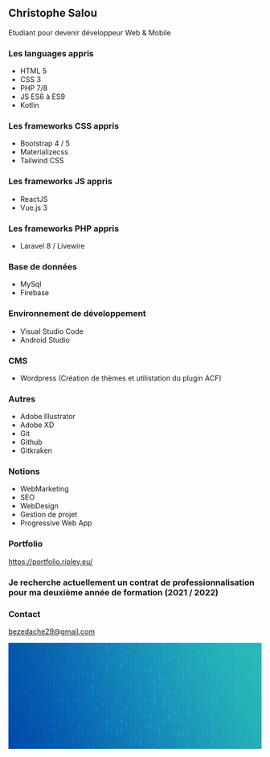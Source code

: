 ## Christophe Salou
Etudiant pour devenir développeur Web & Mobile

### Les languages appris
- HTML 5
- CSS 3
- PHP 7/8
- JS ES6 à ES9
- Kotlin

### Les frameworks CSS appris
- Bootstrap 4 / 5
- Materializecss
- Tailwind CSS

### Les frameworks JS appris
- ReactJS
- Vue.js 3

### Les frameworks PHP appris
- Laravel 8 / Livewire

### Base de données
- MySql
- Firebase

### Environnement de développement
- Visual Studio Code
- Android Studio

### CMS
- Wordpress (Création de thèmes et utilistation du plugin ACF)

### Autres
- Adobe Illustrator
- Adobe XD
- Git
- Github
- Gitkraken

### Notions
- WebMarketing
- SEO
- WebDesign
- Gestion de projet
- Progressive Web App

### Portfolio
https://portfolio.ripley.eu/

### Je recherche actuellement un contrat de professionnalisation pour ma deuxième année de formation (2021 / 2022)

### Contact
bezedache29@gmail.com

![Cover](https://github.com/bezedache29/bezedache29/blob/master/img/cover.jpg)




<!--
**bezedache29/bezedache29** is a ✨ _special_ ✨ repository because its `README.md` (this file) appears on your GitHub profile.

Here are some ideas to get you started:

- 🔭 I’m currently working on ...
- 🌱 I’m currently learning ...
- 👯 I’m looking to collaborate on ...
- 🤔 I’m looking for help with ...
- 💬 Ask me about ...
- 📫 How to reach me: ...
- 😄 Pronouns: ...
- ⚡ Fun fact: ...
-->
